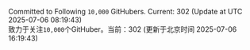 Committed to Following `10,000` GitHubers. Current: <!-- FOLLOWING_COUNT -->302<!-- FOLLOWING_COUNT --> (Update at UTC <!-- LAST_UPDATED -->2025-07-06 08:19:43<!-- LAST_UPDATED -->)<br>
致力于关注`10,000`个GitHuber。当前：<!-- FOLLOWING_COUNT -->302<!-- FOLLOWING_COUNT --> (更新于北京时间 <!-- LAST_UPDATED_CST -->2025-07-06 16:19:43<!-- LAST_UPDATED_CST -->)
